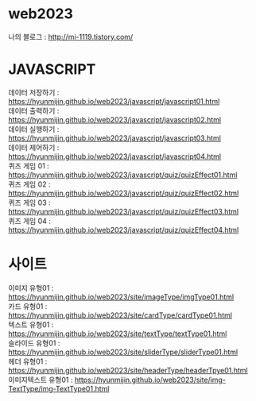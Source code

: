 # web2023

나의 블로그 : http://mi-1119.tistory.com/

# JAVASCRIPT
데이터 저장하기 : https://hyunmijin.github.io/web2023/javascript/javascript01.html   
데이터 출력하기 : https://hyunmijin.github.io/web2023/javascript/javascript02.html   
데이터 실행하기 : https://hyunmijin.github.io/web2023/javascript/javascript03.html   
데이터 제어하기 : https://hyunmijin.github.io/web2023/javascript/javascript04.html   
퀴즈 게임 01 : https://hyunmijin.github.io/web2023/javascript/quiz/quizEffect01.html   
퀴즈 게임 02 : https://hyunmijin.github.io/web2023/javascript/quiz/quizEffect02.html   
퀴즈 게임 03 : https://hyunmijin.github.io/web2023/javascript/quiz/quizEffect03.html   
퀴즈 게임 04 : https://hyunmijin.github.io/web2023/javascript/quiz/quizEffect04.html   

# 사이트
이미지 유형01 : https://hyunmijin.github.io/web2023/site/imageType/imgType01.html   
카드 유형01 : https://hyunmijin.github.io/web2023/site/cardType/cardType01.html   
텍스트 유형01 : https://hyunmijin.github.io/web2023/site/textType/textType01.html   
슬라이드 유형01 : https://hyunmijin.github.io/web2023/site/sliderType/sliderType01.html   
헤더 유형01 : https://hyunmijin.github.io/web2023/site/headerType/headerTpye01.html   
이미지텍스트 유형01 : https://hyunmijin.github.io/web2023/site/img-TextType/img-TextType01.html
